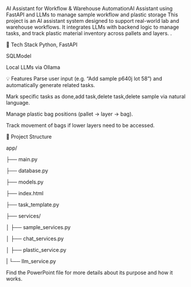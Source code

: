 AI Assistant for Workflow & Warehouse AutomationAI Assistant using FastAPI and LLMs to manage sample workflow and plastic storage
This project is an AI assistant system designed to support real-world lab and warehouse workflows. It integrates LLMs with backend logic to manage tasks, and track plastic material inventory across pallets and layers.
.

🔧 Tech Stack
Python, FastAPI

SQLModel

Local LLMs via Ollama

💡 Features
Parse user input (e.g. “Add sample p640j lot 58”) and automatically generate related tasks.

Mark specific tasks as done,add task,delete task,delete sample via natural language.

Manage plastic bag positions (pallet → layer → bag).

Track movement of bags if lower layers need to be accessed.

📁 Project Structure

app/

├── main.py  

├── database.py

├── models.py

├── index.html

├── task_template.py

├── services/

│  ├── sample_services.py  

│  ├── chat_services.py   

│  ├── plastic_service.py   

|  └── llm_service.py     

Find the PowerPoint file for more details about its purpose and how it works.
